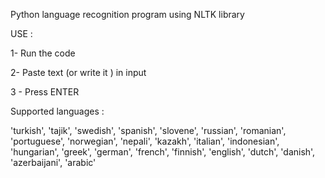 Python language recognition program using NLTK library

USE :

1- Run the code 

2- Paste text (or write it ) in input 

3 - Press ENTER



Supported languages :

'turkish', 'tajik', 'swedish', 'spanish', 'slovene', 'russian', 'romanian', 'portuguese', 'norwegian', 'nepali', 'kazakh', 'italian', 'indonesian', 'hungarian', 'greek', 'german', 'french', 'finnish', 'english', 'dutch', 'danish', 'azerbaijani', 'arabic'